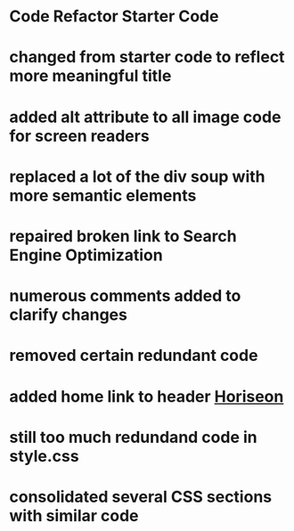 # Code Refactor Starter Code
# <title>Horiseon</title> changed from starter code to reflect more meaningful title
# added alt attribute to all image code for screen readers
# replaced a lot of the div soup with more semantic elements
# repaired broken link to Search Engine Optimization
# numerous comments added to clarify changes
# removed certain redundant code
# added home link to header <a href="/">Horiseon</a>
# still too much redundand code in style.css
# consolidated several CSS sections with similar code